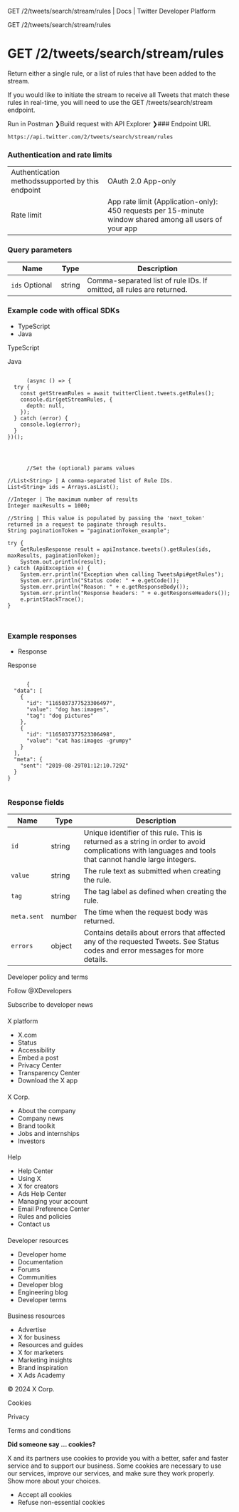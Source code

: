 



GET /2/tweets/search/stream/rules | Docs | Twitter Developer Platform 





































































































GET /2/tweets/search/stream/rules



 GET /2/tweets/search/stream/rules
=================================

Return either a single rule, or a list of rules that have been added to the stream.  
  
If you would like to initiate the stream to receive all Tweets that match these rules in real-time, you will need to use the GET /tweets/search/stream endpoint.

Run in Postman ❯Build request with API Explorer ❯### Endpoint URL

`https://api.twitter.com/2/tweets/search/stream/rules`  
  
### Authentication and rate limits



|  |  |
| --- | --- |
| Authentication methodssupported by this endpoint | OAuth 2.0 App-only |
| Rate limit | App rate limit (Application-only): 450 requests per 15-minute window shared among all users of your app |

### Query parameters



| Name | Type | Description |
| --- | --- | --- |
| `ids` Optional  | string | Comma-separated list of rule IDs. If omitted, all rules are returned. |

  
  
### Example code with offical SDKs








* TypeScript
* Java


















 TypeScript
 

 Java
 
















```

      (async () => {
  try {
    const getStreamRules = await twitterClient.tweets.getRules();
    console.dir(getStreamRules, {
      depth: null,
    });
  } catch (error) {
    console.log(error);
  }
})();

    
```
















```

      //Set the (optional) params values

//List<String> | A comma-separated list of Rule IDs.
List<String> ids = Arrays.asList();

//Integer | The maximum number of results
Integer maxResults = 1000;

//String | This value is populated by passing the 'next_token' returned in a request to paginate through results.
String paginationToken = "paginationToken_example";

try {
    GetRulesResponse result = apiInstance.tweets().getRules(ids, maxResults, paginationToken);
    System.out.println(result);
} catch (ApiException e) {
    System.err.println("Exception when calling TweetsApi#getRules");
    System.err.println("Status code: " + e.getCode());
    System.err.println("Reason: " + e.getResponseBody());
    System.err.println("Response headers: " + e.getResponseHeaders());
    e.printStackTrace();
}

    
```












### Example responses








* Response


















 Response
 
















```

      {
  "data": [
    {
      "id": "1165037377523306497",
      "value": "dog has:images",
      "tag": "dog pictures"
    },
    {
      "id": "1165037377523306498",
      "value": "cat has:images -grumpy"
    }
  ],
  "meta": {
    "sent": "2019-08-29T01:12:10.729Z"
  }
}
    
```












### Response fields



| Name | Type | Description |
| --- | --- | --- |
| `id` | string | Unique identifier of this rule. This is returned as a string in order to avoid complications with languages and tools that cannot handle large integers. |
| `value` | string | The rule text as submitted when creating the rule. |
| `tag` | string | The tag label as defined when creating the rule. |
| `meta.sent` | number | The time when the request body was returned. |
| `errors` | object | Contains details about errors that affected any of the requested Tweets. See Status codes and error messages for more details. |



















Developer policy and terms


Follow @XDevelopers


Subscribe to developer news












#### 
 X platform


* X.com
* Status
* Accessibility
* Embed a post
* Privacy Center
* Transparency Center
* Download the X app




#### 
 X Corp.


* About the company
* Company news
* Brand toolkit
* Jobs and internships
* Investors




#### 
 Help


* Help Center
* Using X
* X for creators
* Ads Help Center
* Managing your account
* Email Preference Center
* Rules and policies
* Contact us




#### 
 Developer resources


* Developer home
* Documentation
* Forums
* Communities
* Developer blog
* Engineering blog
* Developer terms




#### 
 Business resources


* Advertise
* X for business
* Resources and guides
* X for marketers
* Marketing insights
* Brand inspiration
* X Ads Academy









 © 2024 X Corp.
 


Cookies


Privacy


Terms and conditions






















**Did someone say … cookies?**  
  


 X and its partners use cookies to provide you with a better, safer and
 faster service and to support our business. Some cookies are necessary to use
 our services, improve our services, and make sure they work properly.
 Show more about your choices.


 




* Accept all cookies
* Refuse non-essential cookies















